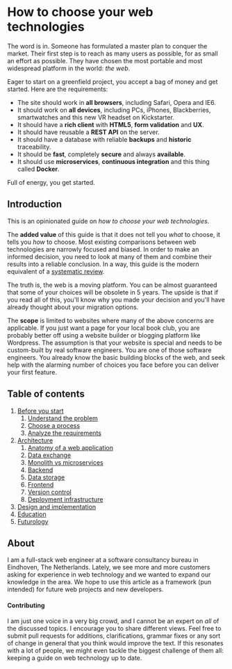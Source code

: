 # How to choose your web technologies

The word is in. Someone has formulated a master plan to conquer the market.
Their first step is to reach as many users as possible,
for as small an effort as possible. They have chosen the most portable and
most widespread platform in the world: *the web*.

Eager to start on a greenfield project, you accept a bag of money and get started.
Here are the requirements:

- The site should work in **all browsers**, including Safari, Opera and IE6.
- It should work on **all devices**, including PCs, iPhones,
  Blackberries, smartwatches and this new VR headset on Kickstarter.
- It should have a **rich client** with **HTML5**, **form validation** and **UX**.
- It should have reusable a **REST API** on the server.
- It should have a database with reliable **backups** and **historic** traceability.
- It should be **fast**, completely **secure** and always **available**.
- It should use **microservices**, **continuous integration** and this thing called **Docker**.

Full of energy, you get started.

## Introduction

This is an opinionated guide on *how to choose your web technologies*. 

The **added value** of this guide is that it does not tell you *what* to choose, it tells you *how* to choose. Most existing comparisons between web technologies are narrowly focused and biased. In order to make an informed decision, you need to look at many of them and combine their results into a reliable conclusion. In a way, this guide is the modern equivalent of a [systematic review](https://en.wikipedia.org/wiki/Systematic_review).

The truth is, the web is a moving platform. You can be almost guaranteed that some of your choices will be obsolete in 5 years. The upside is that if you read all of this, you'll know why you made your decision and you'll have already thought about your migration options.

The **scope** is limited to websites where many of the above concerns are applicable.
If you just want a page for your local book club, you are probably better off using a website builder or blogging platform like Wordpress. The assumption is that your website is special and needs to be custom-built by real
software engineers. You are one of those software engineers. You already know the basic building blocks of the web, and seek help with the alarming number of choices you face before you can deliver your first feature.


## Table of contents

1. [Before you start](./analysis.md)
	1. [Understand the problem](./analysis.md#understand-the-problem)
	2. [Choose a process](./analysis.md#choose-a-process)
	3. [Analyze the requirements](./analysis.md#analyze-the-requirements)
3. [Architecture](./architecture.md)
	1. [Anatomy of a web application](./architecture.md#anatomy-of-a-web-application)
	2. [Data exchange](./architecture.md#data-exchange)
	3. [Monolith vs microservices](./architecture.md#monolith-vs-microservices)
	4. [Backend](./architecture.md#backend)
	5. [Data storage](./architecture.md#data-storage)
	6. [Frontend](./architecture.md#frontend)
	7. [Version control](./architecture.md#version-control)
	7. [Deployment infrastructure](./architecture.md#deployment-infrastructure)
4. [Design and implementation](./design-and-implementation.md)
5. [Education](./education.md)
6. [Futurology](./futurology.md)


## About
I am a full-stack web engineer at a software consultancy bureau in Eindhoven, The Netherlands. Lately, we see more and more customers asking for experience in web technology and we wanted to expand our knowledge in the area. We hope to use this article as a framework (pun intended) for future web projects and new developers.

#### Contributing
I am just one voice in a very big crowd, and I cannot be an expert on *all* of the discussed topics. I encourage you to share different views. Feel free to submit pull requests for additions, clarifications, grammar fixes or any sort of change in general that you think would improve the text. If this resonates with a lot of people,
we might even tackle the biggest challenge of them all: keeping a guide on web technology up to date.


